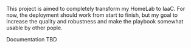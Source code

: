 This project is aimed to completely transform my HomeLab to IaaC.
For now, the deployment should work from start to finish, but my goal to increase the quality and robustness and make the playbook somewhat usable by other pople.

Documentation TBD
